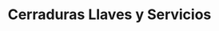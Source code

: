 ---
title: "Cerraduras Llaves y Servicios"
url: /bogota/cerraduras-llaves-y-servicios/
shop: Schlüsseldienst
---